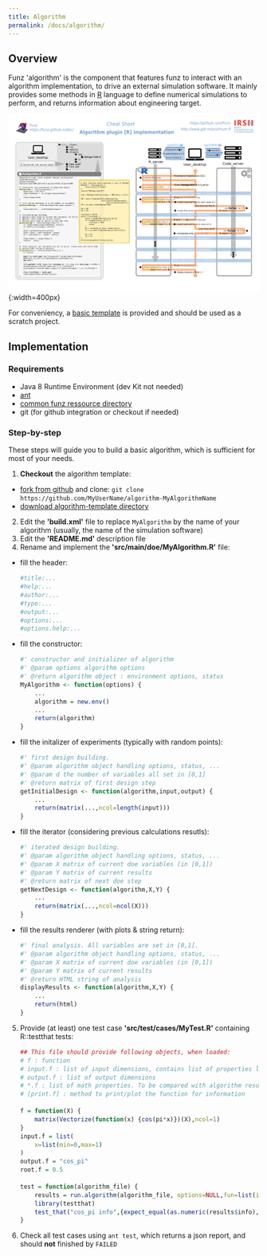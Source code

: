 ```yaml
---
title: Algorithm
permalink: /docs/algorithm/
---
```


## Overview

Funz 'algorithm' is the component that features funz to interact with an algorithm implementation, to drive an external simulation software.
It mainly provides some methods in [R](http://www.r-project.org) language to define numerical simulations to perform, and returns information about engineering target.

![algorithm cheatsheet](Algorithm.png){:width=400px}


For conveniency, a [basic template](https://github.com/Funz/algorithm-template) is provided and should be used as a scratch project.

## Implementation

### Requirements

* Java 8 Runtime Environment (dev Kit not needed)
* [ant](http://ftp.heanet.ie/mirrors/www.apache.org/dist//ant/binaries/apache-ant-1.10.6-bin.zip)
* [common funz ressource directory](https://github.com/Funz/funz-profile/archive/master.zip)
* git (for github integration or checkout if needed)

### Step-by-step

These steps will guide you to build a basic algorithm, which is sufficient for most of your needs.

1. __Checkout__ the algorithm template: 
  * [fork from github](https://github.com/Funz/algorithmn-template/generate) and clone: `git clone https://github.com/MyUserName/algorithm-MyAlgorithmName`
  * [download algorithm-template directory](https://github.com/Funz/algorithm-template/archive/master.zip)
2. Edit the __'build.xml'__ file to replace `MyAlgorithm` by the name of your algorithm (usually, the name of the simulation software)
3. Edit the __'README.md'__ description file
4. Rename and implement the __'src/main/doe/MyAlgorithm.R'__ file:
  * fill the header:
    ```r
    #title:...
    #help:...
    #author:...
    #type:...
    #output:...
    #options:...
    #options.help:...
    ```
  * fill the constructor:
    ```r
    #' constructor and initializer of algorithm
    #' @param options algorithm options
    #' @return algorithm object : environment options, status
    MyAlgorithm <- function(options) {
        ...
        algorithm = new.env()
        ...
        return(algorithm)
    }
    ```
  * fill the initalizer of experiments (typically with random points):
    ```r
    #' first design building.
    #' @param algorithm object handling options, status, ...
    #' @param d the number of variables all set in [0,1]
    #' @return matrix of first design step
    getInitialDesign <- function(algorithm,input,output) {
        ...
        return(matrix(...,ncol=length(input)))
    }
    ```
  * fill the iterator (considering previous calculations resutls):
    ```r
    #' iterated design building.
    #' @param algorithm object handling options, status, ...
    #' @param X matrix of current doe variables (in [0,1])
    #' @param Y matrix of current results
    #' @return matrix of next doe step
    getNextDesign <- function(algorithm,X,Y) {
        ...
        return(matrix(...,ncol=ncol(X)))
    }
    ```
  * fill the results renderer (with plots & string return):
    ```r
    #' final analysis. All variables are set in [0,1].
    #' @param algorithm object handling options, status, ...
    #' @param X matrix of current doe variables (in [0,1])
    #' @param Y matrix of current results
    #' @return HTML string of analysis
    displayResults <- function(algorithm,X,Y) {
        ...
        return(html)
    }
    ```
5. Provide (at least) one test case __'src/test/cases/MyTest.R'__ containing R::testthat tests:
    ```r
    ## This file should provide following objects, when loaded:
    # f : function
    # input.f : list of input dimensions, contains list of properties like lower & upper bounds of each dimensions
    # output.f : list of output dimensions
    # *.f : list of math properties. To be compared with algorithm results
    # [print.f] : method to print/plot the function for information
    
    f = function(X) {
        matrix(Vectorize(function(x) {cos(pi*x)})(X),ncol=1)
    }
    input.f = list(
        x=list(min=0,max=1)
    )
    output.f = "cos_pi"
    root.f = 0.5
    
    test = function(algorithm_file) {
        results = run.algorithm(algorithm_file, options=NULL,fun=list(input=input.f,output=output.f,fun=f))
        library(testthat)
        test_that("cos_pi info",{expect_equal(as.numeric(results$info),root.f,tolerance = .0001)})
    }
    ```
6. Check all test cases using `ant test`, which returns a json report, and should __not__ finished by `FAILED`
